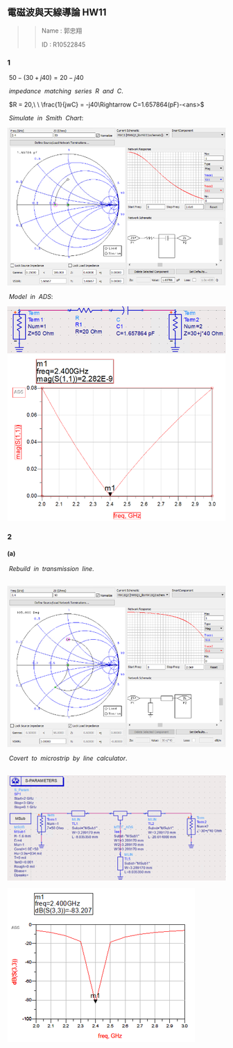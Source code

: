 ## 電磁波與天線導論 HW11

> >Name : 郭忠翔
> >
> >ID : R10522845

### 1

​		$50-(30+j40) = 20-j40$

​		$impedance\ \ matching\ \ series\ \ R\ \ and\ \ C.$

​		$R = 20,\ \ \frac{1}{jwC} = -j40\Rightarrow C=1.657864(pF)-<ans>$

​		$Simulate\ \ in\ \ Smith\ \ Chart:$

<img src="./IMG/HW11Q1SC.png" style="zoom:67%;" />

​		$Model\ \ in\ \ ADS:$

<img src="./IMG/HW11Q1ads.png" style="zoom:90%;" />

<img src="./IMG/HW11Q1.png" style="zoom:67%;" />



### 2

#### (a)

​		$Rebuild\ \ in\ \ transmission\ \ line.$

​								<img src="./IMG/HW11Q2SC.png" style="zoom:80%;" />

​		$Covert\ \ to\ \ microstrip\ \ by\ \ line\ \ calculator.$

​		![](./IMG/HW11Q2ads.png)

![](./IMG/HW11Q2reflect.png)

